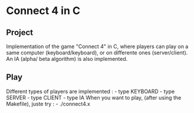 Connect 4 in C
===============
Project
---------------
Implementation of the game "Connect 4" in C, where players can play on a same computer (keyboard/keyboard), or on differente ones (server/client). An IA (alpha/
beta algorithm) is also implemented.

Play
--------------
Different types of players are implemented : 
	- type KEYBOARD
	- type SERVER
	- type CLIENT
	- type IA
When you want to play, (after using the Makefile), juste try :
	- ./connect4.x <player1> <player2>